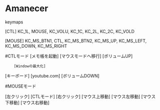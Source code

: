 ﻿# Amanecer
    
keymaps

[CTL]
    KC_1L, MOUSE, KC_VOLU,
           KC_1C,
    KC_2L, KC_2C, KC_VOLD

[MOUSE]
    KC_MS_BTN1, CTL,        KC_MS_BTN2,
                KC_MS_UP,
    KC_MS_LEFT, KC_MS_DOWN, KC_MS_RIGHT




#CTLモード
[メモ帳を起動]	[マウスモードへ移行]	[ボリュームUP]

		[Windowの最大化]

[キーボード]	[youtube.com]		[ボリュームDOWN]



#MOUSEモード

[左クリック]	[CTLモード]	[右クリック]
		[マウス上移動]
[マウス左移動]	[マウス下移動]	[マウス右移動]